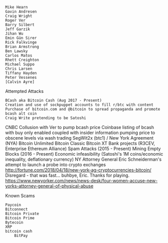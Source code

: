     Mike Hearn
    Gavin Andresen
    Craig Wright
    Roger Ver
    Barry Silbert
    Jeff Garzik
    Jihan Wu
    Emin Gün Sirer
    Rick Falkvinge
    Brian Armstrong
    Ben Lawsky
    Carlos Matos
    Rhett Creighton
    Michael Suppo
    Chris Larsen
    Tiffany Hayden
    Peter Vessenes
    [Calvin Ayre]

Attempted Attacks

    BCash aka Bitcoin Cash (Aug 2017 - Present)
    Creation and use of sockpuppet accounts to fill r/btc with content
    Purchase of bitcoin.com and @bitcoin to spread propaganda and promote bcash alt coin
    Craig Write pretending to be Satoshi
CNBC Collusion with Ver to pump bcash price
Coinbase listing of bcash with buy only enabled coupled with insider information pumping price to obscene levels via wash trading
    SegWit2x (btc1) / New York Agreement (NYA)
    Bitcoin Unlimited
    Bitcoin Classic
    Bitcoin XT
    Bank projects (R3CEV, Enterprise Ethereum Alliance)
    Spam Attacks (2015 - Present)
    Mining Empty Blocks (2016 - Present)
    Economic infeasibility (Satoshi's 1M coins/economic inequality, deflationary currency)
    NY Attorney General Eric Schneiderman's attempt to launch a probe into crypto exchanges http://fortune.com/2018/04/18/new-york-ag-cryptocurrencies-bitcoin/
    Disregard - that was fast... buhbye, Eric. Thanks for playing. https://www.newyorker.com/news/news-desk/four-women-accuse-new-yorks-attorney-general-of-physical-abuse

Known Scams

    Paycoin
    Bitconnect
    Bitcoin Private
    Bitcoin Prime
    Bytecoin
    XRP
    bitcoin cash
		BitPay